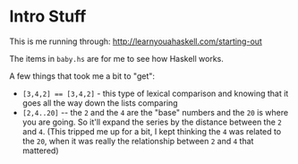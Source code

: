 # Intro Stuff

This is me running through: http://learnyouahaskell.com/starting-out

The items in `baby.hs` are for me to see how Haskell works.

A few things that took me a bit to "get":

* `[3,4,2] == [3,4,2]` - this type of lexical comparison and knowing that it goes all the way down the lists comparing
* `[2,4..20]` -- the `2` and the `4` are the "base" numbers and the `20` is where you are going. So it'll expand the series by the distance between the `2` and `4`. (This tripped me up for a bit, I kept thinking the `4` was related to the `20`, when it was really the relationship between `2` and `4` that mattered)